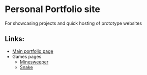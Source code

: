 # Personal Portfolio site

For showcasing projects and quick hosting of prototype websites

## Links:

- [Main portfolio page](https://clemencegoh.github.io/portfolio)
- Games pages
  - [Minesweeper](https://clemencegoh.github.io/games/minesweeper/)
  - [Snake](https://clemencegoh.github.io/games/snake/)
